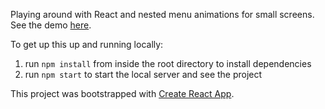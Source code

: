 Playing around with React and nested menu animations for small screens. See the demo [here](https://bbrooks.github.io/react-menu-animations/).

To get up this up and running locally:
1. run `npm install` from inside the root directory to install dependencies
2. run `npm start` to start the local server and see the project

This project was bootstrapped with [Create React App](https://github.com/facebookincubator/create-react-app).
